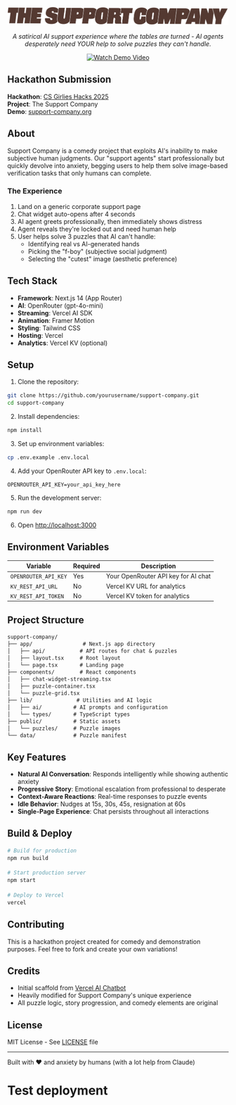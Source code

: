 <p align="center">
  <img src="public/desktoplogo.png" alt="Support Company" width="700" />
</p>

<p align="center">
  <em>A satirical AI support experience where the tables are turned - AI agents desperately need YOUR help to solve puzzles they can't handle.</em>
</p>

<p align="center">
  <a href="https://vimeo.com/1104956440">
    <img src="https://i.vimeocdn.com/video/1957678094-c18e3c9ce38bb0b7dd3cc1fbbf3b8a3be16787d80c45bb3fc67f19ef8eea0c24-d?mw=1200&mh=675" alt="Watch Demo Video" width="600" />
  </a>
</p>

## Hackathon Submission

**Hackathon**: [CS Girlies Hacks 2025](https://csgirlies.devpost.com)  
**Project**: The Support Company  
**Demo**: [support-company.org](https://support-company.org)

## About

Support Company is a comedy project that exploits AI's inability to make subjective human judgments. Our "support agents" start professionally but quickly devolve into anxiety, begging users to help them solve image-based verification tasks that only humans can complete.

### The Experience
1. Land on a generic corporate support page
2. Chat widget auto-opens after 4 seconds
3. AI agent greets professionally, then immediately shows distress
4. Agent reveals they're locked out and need human help
5. User helps solve 3 puzzles that AI can't handle:
   - Identifying real vs AI-generated hands
   - Picking the "f-boy" (subjective social judgment)
   - Selecting the "cutest" image (aesthetic preference)

## Tech Stack

- **Framework**: Next.js 14 (App Router)
- **AI**: OpenRouter (gpt-4o-mini)
- **Streaming**: Vercel AI SDK
- **Animation**: Framer Motion
- **Styling**: Tailwind CSS
- **Hosting**: Vercel
- **Analytics**: Vercel KV (optional)

## Setup

1. Clone the repository:
```bash
git clone https://github.com/yourusername/support-company.git
cd support-company
```

2. Install dependencies:
```bash
npm install
```

3. Set up environment variables:
```bash
cp .env.example .env.local
```

4. Add your OpenRouter API key to `.env.local`:
```
OPENROUTER_API_KEY=your_api_key_here
```

5. Run the development server:
```bash
npm run dev
```

6. Open [http://localhost:3000](http://localhost:3000)

## Environment Variables

| Variable | Required | Description |
|----------|----------|-------------|
| `OPENROUTER_API_KEY` | Yes | Your OpenRouter API key for AI chat |
| `KV_REST_API_URL` | No | Vercel KV URL for analytics |
| `KV_REST_API_TOKEN` | No | Vercel KV token for analytics |

## Project Structure

```
support-company/
├── app/                # Next.js app directory
│   ├── api/           # API routes for chat & puzzles
│   ├── layout.tsx     # Root layout
│   └── page.tsx       # Landing page
├── components/        # React components
│   ├── chat-widget-streaming.tsx
│   ├── puzzle-container.tsx
│   └── puzzle-grid.tsx
├── lib/              # Utilities and AI logic
│   ├── ai/          # AI prompts and configuration
│   └── types/       # TypeScript types
├── public/          # Static assets
│   └── puzzles/     # Puzzle images
└── data/            # Puzzle manifest
```

## Key Features

- **Natural AI Conversation**: Responds intelligently while showing authentic anxiety
- **Progressive Story**: Emotional escalation from professional to desperate
- **Context-Aware Reactions**: Real-time responses to puzzle events
- **Idle Behavior**: Nudges at 15s, 30s, 45s, resignation at 60s
- **Single-Page Experience**: Chat persists throughout all interactions

## Build & Deploy

```bash
# Build for production
npm run build

# Start production server
npm start

# Deploy to Vercel
vercel
```

## Contributing

This is a hackathon project created for comedy and demonstration purposes. Feel free to fork and create your own variations!

## Credits

- Initial scaffold from [Vercel AI Chatbot](https://github.com/vercel/ai-chatbot)
- Heavily modified for Support Company's unique experience
- All puzzle logic, story progression, and comedy elements are original

## License

MIT License - See [LICENSE](LICENSE) file

---

Built with ❤️ and anxiety by humans (with a lot help from Claude)
# Test deployment
